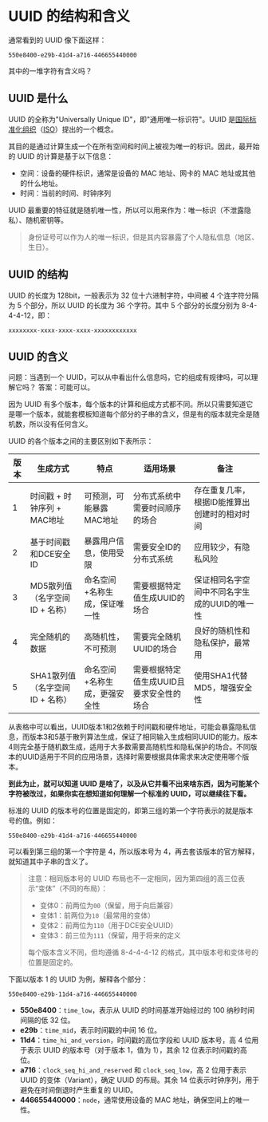 # UUID 的结构和含义

通常看到的 UUID 像下面这样：

```
550e8400-e29b-41d4-a716-446655440000
```

其中的一堆字符有含义吗？

## UUID 是什么

UUID 的全称为"Universally Unique ID"，即"通用唯一标识符"。UUID 是[国际标准化组织](https://baike.baidu.com/item/%E5%9B%BD%E9%99%85%E6%A0%87%E5%87%86%E5%8C%96%E7%BB%84%E7%BB%87/779832?fromModule=lemma_inlink)（[ISO](https://baike.baidu.com/item/ISO/10400?fromModule=lemma_inlink)）提出的一个概念。

其目的是通过计算生成一个在所有空间和时间上被视为唯一的标识。因此，最开始的 UUID 的计算是基于以下信息：
- 空间：设备的硬件标识，通常是设备的 MAC 地址、网卡的 MAC 地址或其他的什么地址。
- 时间：当前的时间、时钟序列

UUID 最重要的特征就是随机唯一性，所以可以用来作为：唯一标识（不泄露隐私）、随机密钥等。

> 身份证号可以作为人的唯一标识，但是其内容暴露了个人隐私信息（地区、生日）。

## UUID 的结构

UUID 的长度为 128bit，一般表示为 32 位十六进制字符，中间被 4 个连字符分隔为 5 个部分，所以 UUID 的长度为 36 个字符。其中 5 个部分的长度分别为 8-4-4-4-12，即：

```
xxxxxxxx-xxxx-xxxx-xxxx-xxxxxxxxxxxx
```


## UUID 的含义

问题：当遇到一个 UUID，可以从中看出什么信息吗，它的组成有规律吗，可以理解它吗？
答案：可能可以。

因为 UUID 有多个版本，每个版本的计算和组成方式都不同。所以只需要知道它是哪一个版本，就能套模板知道每个部分的子串的含义，但是有的版本就完全是随机数，所以没有任何含义。

UUID 的各个版本之间的主要区别如下表所示：

| 版本 | 生成方式                        | 特点                          | 适用场景                                 | 备注                                         |
| ---- | ------------------------------- | ----------------------------- | ---------------------------------------- | -------------------------------------------- |
| 1    | 时间戳 + 时钟序列 + MAC地址     | 可预测，可能暴露MAC地址       | 分布式系统中需要时间顺序的场合           | 存在重复几率，根据ID能推算出创建时的相对时间 |
| 2    | 基于时间戳和DCE安全ID           | 暴露用户信息，使用受限        | 需要安全ID的分布式系统                   | 应用较少，有隐私风险                         |
| 3    | MD5散列值（名字空间ID + 名称）  | 命名空间+名称生成，保证唯一性 | 需要根据特定值生成UUID的场合             | 保证相同名字空间中不同名字生成的UUID的唯一性 |
| 4    | 完全随机的数据                  | 高随机性，不可预测            | 需要完全随机UUID的场合                   | 良好的随机性和隐私保护，最常用               |
| 5    | SHA1散列值（名字空间ID + 名称） | 命名空间+名称生成，更强安全性 | 需要根据特定值生成UUID且要求安全性的场合 | 使用SHA1代替MD5，增强安全性                  |

从表格中可以看出，UUID版本1和2依赖于时间戳和硬件地址，可能会暴露隐私信息，而版本3和5基于散列算法生成，保证了相同输入生成相同UUID的能力。版本4则完全基于随机数生成，适用于大多数需要高随机性和隐私保护的场合。不同版本的UUID适用于不同的应用场景，选择时需要根据具体需求来决定使用哪个版本。

**到此为止，就可以知道 UUID 是啥了，以及从它并看不出来啥东西，因为可能某个字符被改过，如果你实在想知道如何理解一个标准的 UUID，可以继续往下看。**

标准的 UUID 的版本号的位置是固定的，即第三组的第一个字符表示的就是版本号的值。例如：

```
550e8400-e29b-41d4-a716-446655440000
```

可以看到第三组的第一个字符是 4，所以版本号为 4，再去套该版本的官方解释，就知道其中子串的含义了。

> 注意：相同版本号的 UUID 布局也不一定相同，因为第四组的高三位表示“变体”（不同的布局）：
> - 变体0：前两位为`00`（保留，用于向后兼容）
> - 变体1：前两位为`10`（最常用的变体）
> - 变体2：前两位为`110`（用于DCE安全UUID）
> - 变体3：前三位为`111`（保留，用于将来的定义
> 
> 每个版本含义不同，但均遵循 8-4-4-4-12 的格式，其中版本号和变体号的位置是固定的。


下面以版本 1 的 UUID 为例，解释各个部分：

```
550e8400-e29b-11d4-a716-446655440000
```

- **550e8400**：`time_low`，表示从 UUID 的时间基准开始经过的 100 纳秒时间间隔的低 32 位。
- **e29b**：`time_mid`，表示时间戳的中间 16 位。
- **11d4**：`time_hi_and_version`，时间戳的高位字段和 UUID 版本号，高 4 位用于表示 UUID 的版本号（对于版本 1，值为 1），其余 12 位表示时间戳的高位。
- **a716**：`clock_seq_hi_and_reserved` 和 `clock_seq_low`，高 2 位用于表示 UUID 的变体（Variant），确定 UUID 的布局。其余 14 位表示时钟序列，用于避免在时间倒退时产生重复的 UUID。
- **446655440000**：`node`，通常使用设备的 MAC 地址，确保空间上的唯一性。